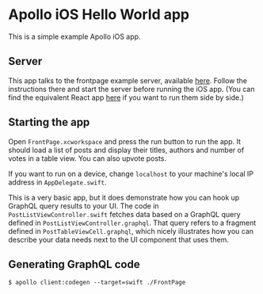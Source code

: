 # Apollo iOS Hello World app

This is a simple example Apollo iOS app.

## Server

This app talks to the frontpage example server, available [here](https://github.com/apollographql/frontpage-server). Follow the instructions there and start the server before running the iOS app. (You can find the equivalent React app [here](https://github.com/apollographql/frontpage-react-app) if you want to run them side by side.)

## Starting the app

Open `FrontPage.xcworkspace` and press the run button to run the app. It should load a list of posts and display their titles, authors and number of votes in a table view. You can also upvote posts.

If you want to run on a device, change `localhost` to your machine's local IP address in `AppDelegate.swift`.

This is a very basic app, but it does demonstrate how you can hook up GraphQL query results to your UI. The code in `PostListViewController.swift` fetches data based on a GraphQL query defined in `PostListViewController.graphql`. That query refers to a fragment defined in `PostTableViewCell.graphql`, which nicely illustrates how you can describe your data needs next to the UI component that uses them.

## Generating GraphQL code

```
$ apollo client:codegen --target=swift ./FrontPage
```
